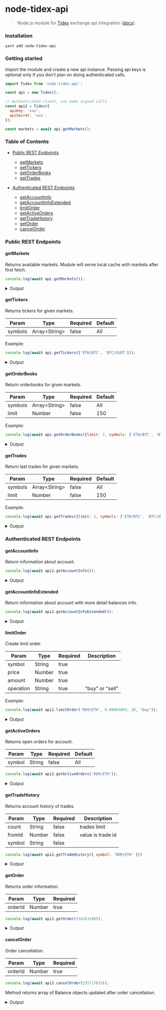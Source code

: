 # node-tidex-api

> Node.js module for [Tidex](https://tidex.com) exchange api integration ([docs](https://tidex.com/exchange/public-api)).

### Installation

    yarn add node-tidex-api

### Getting started

Import the module and create a new api instance. Passing api keys is optional only if
you don't plan on doing authenticated calls.

```js
import Tidex from 'node-tidex-api';

const api = new Tidex();

// Authenticated client, can make signed calls
const api2 = Tidex({
  apiKey: 'xxx',
  apiSecret: 'xxx',
});

const markets = await api.getMarkets();
```

### Table of Contents

- [Public REST Endpoints](#public-rest-endpoints)
    - [getMarkets](#getmarkets)
    - [getTickers](#gettickers)
    - [getOrderBooks](#getorderbooks)
    - [getTrades](#gettrades)
    
- [Authenticated REST Endpoints](#authenticated-rest-endpoints)
    - [getAccountInfo](#getaccountinfo)
    - [getAccountInfoExtended](#getaccountinfoextended)
    - [limitOrder](#limitorder)
    - [getActiveOrders](#getactiveorders)
    - [getTradeHistory](#gettradehistory)
    - [getOrder](#getorder)
    - [cancelOrder](#cancelorder)
    

### Public REST Endpoints

#### getMarkets

Returns available markets. Module will serve local cache with markets after first fetch.

```js
console.log(await api.getMarkets());
```

<details>
<summary>Output</summary>

```js
[ 
    Market {
        base: 'LTC',
        quote: 'BTC',
        precision: 8,
        fee: 0.1,
        minPrice: 1e-8,
        minAmount: 0.001,
        maxPrice: 3,
        maxAmount: 1000000,
        minTotal: 0.0001 
    },
    Market {
        base: 'ETH',
        quote: 'BTC',
        precision: 8,
        fee: 0.1,
        minPrice: 1e-8,
        minAmount: 0.001,
        maxPrice: 3,
        maxAmount: 1000000,
        minTotal: 0.0001 
    },
    Market {
        base: 'DASH',
        quote: 'BTC',
        precision: 8,
        fee: 0.1,
        minPrice: 1e-8,
        minAmount: 0.001,
        maxPrice: 3,
        maxAmount: 1000000,
        minTotal: 0.0001 
    },
    ...
]
```

</details>

#### getTickers

Returns tickers for given markets.

|Param|Type|Required|Default|
|--- |--- |--- |--- |
|symbols|Array\<String\>|false|All

Example:

```js
console.log(await api.getTickers(['ETH/BTC', 'BTC/USDT']));
```

<details>
<summary>Output</summary>

```js
[ 
    Ticker {
        base: 'ETH',
        quote: 'BTC',
        ask: 0.0342154,
        bid: 0.03387898,
        last: 0.0342154,
        high: 0.03486638,
        low: 0.03200994,
        avg: 0.03343816,
        baseVolume: 41.00653576,
        quoteVolume: 1.3988951666331848 
     },
     Ticker {
        base: 'BTC',
        quote: 'USDT',
        ask: 6605.53606,
        bid: 6490.00000001,
        last: 6490,
        high: 6612.14821,
        low: 6490,
        avg: 6551.074105,
        baseVolume: 0.0164071,
        quoteVolume: 106.519590715291
    }
 ]
```

</details>

#### getOrderBooks

Return orderbooks for given markets.

|Param|Type|Required|Default|
|--- |--- |--- |--- |
|symbols|Array\<String\>|false|All
|limit|Number|false|150

Example:

```js
console.log(await api.getOrderBooks({limit: 2, symbols: ['ETH/BTC', 'BTC/USDT']}));
```


<details>
<summary>Output</summary>

```js
[ 
    OrderBook {
        base: 'ETH',
        quote: 'BTC',
        asks: [ [ 0.03421538, 3.22700463 ], [ 0.03428734, 0.343 ] ],
        bids: [ [ 0.03389063, 19.8 ], [ 0.03389053, 2.50123261 ] ] 
    },
    OrderBook {
        base: 'BTC',
        quote: 'USDT',
        asks: [ [ 6605.53606, 0.00045055 ], [ 6816.1176, 0.00017 ] ],
        bids: [ [ 6490.00000001, 0.1001001 ], [ 6490, 0.0028522 ] ] 
    }
        
 ]
```

Note: each array in asks and bids consist of [0] - price and [1] - amount.

</details>

#### getTrades

Return last trades for given markets.

|Param|Type|Required|Default|
|--- |--- |--- |--- |
|symbols|Array\<String\>|false|All
|limit|Number|false|150

Example:

```js
console.log(await api.getTrades({limit: 2, symbols: ['ETH/BTC', 'BTC/USDT']}));
```

<details>
<summary>Output</summary>

```js
[ 
    Trades {
        base: 'ETH',
        quote: 'BTC',
        trades: [ 
            Trade {
                operation: 'buy',
                amount: 0.16506953,
                price: 0.0342154,
                timestamp: 1538585177,
                orderId: undefined,
                tradeId: 25109568 
            },
            Trade {
                operation: 'buy',
                amount: 0.04733047,
                price: 0.03408376,
                timestamp: 1538585177,
                orderId: undefined,
                tradeId: 25109567 
            } 
        ] 
    },
    Trades {
        base: 'BTC',
        quote: 'USDT',
        trades: [ 
            Trade {
                operation: 'sell',
                amount: 0.0161,
                price: 6490,
                timestamp: 1538536995,
                orderId: undefined,
                tradeId: 25087685 
            },
            Trade {
                operation: 'sell',
                amount: 0.0003071,
                price: 6612.14821,
                timestamp: 1538510726,
                orderId: undefined,
                tradeId: 25076489 
            } 
        ]
    } 
 ]
```

</details>

### Authenticated REST Endpoints

#### getAccountInfo

Return information about account.

```js
console.log(await api2.getAccountInfo());
```

<details>
<summary>Output</summary>

```js
AccountInfo {
    balances: [ 
        Balance { 
            currency: 'ETH', 
            free: 0, 
            used: 0, 
            total: 0.04003445195115 
        } 
    ],
    openOrdersCount: 0,
    rights: { 
        info: true, 
        trade: true, 
        withdraw: false 
    } 
}
```

</details>

#### getAccountInfoExtended

Return information about account with more detail balances info.

```js
console.log(await api2.getAccountInfoExtended());
```

<details>
<summary>Output</summary>

```js
AccountInfo {
    balances: [ 
        Balance {
            currency: 'ETH',
            free: 0.04003445195115,
            used: 0,
            total: 0.04003445195115 
        } 
    ],
    openOrdersCount: 0,
    rights: { 
        info: true, 
        trade: true, 
        withdraw: false 
    } 
}
```

</details>

#### limitOrder

Create limit order.

|Param|Type|Required|Description|
|--- |--- |--- |--- |
|symbol|String|true|
|price|Number|true|
|amount|Number|true|
|operation|String|true|"buy" or "sell"

Example:

```js
console.log(await api2.limitOrder('REM/ETH', 0.00003069, 30, "buy"));
```

<details>
<summary>Output</summary>

```js
Order {
    id: 235717815,
    base: 'REM',
    quote: 'ETH',
    operation: 'buy',
    amount: 40,
    remain: 40,
    price: 0.00003069,
    created: 1538647492,
    status: 'active'
}
```
</details>

#### getActiveOrders

Returns open orders for account.

|Param|Type|Required|Default|
|--- |--- |--- |--- |
|symbol|String|false|All

```js
console.log(await api2.getActiveOrders('REM/ETH'));
```

<details>
<summary>Output</summary>

```js
[ 
    Order {
        id: 235717815,
        base: 'REM',
        quote: 'ETH',
        operation: 'buy',
        amount: 40,
        remain: 40,
        price: 0.00003069,
        created: 1538647493,
        status: 'active'
    } 
]
```

</details>

#### getTradeHistory

Returns account history of trades.

|Param|Type|Required|Description|
|--- |--- |--- |--- |
|count|String|false|trades limit 
|fromId|Number|false|value is trade id
|symbol|String|false|

```js
console.log(await api2.getTradeHistory({ symbol: 'REM/ETH' }))
```

<details>
<summary>Output</summary>

```js
[
    {
        base: "REM", 
        quote: "ETH", 
        trades: [
            {amount: 100, operation: "buy", orderId: 234224913, price: 0.00003112, timestamp: 1538405421, tradeId: 25031255}, 
            {amount: 35, operation: "buy", orderId: 234263388, price: 0.00003132, timestamp: 1538411344, tradeId: 25033988}, 
            {amount: 134.865, operation: "sell", orderId: 234263509, price: 0.00003149, timestamp: 1538493508, tradeId: 25070252}
        ]
    }
]
```

</details>

#### getOrder

Returns order information.

|Param|Type|Required|
|--- |--- |--- |
|orderId|Number|true|

```js
console.log(await api2.getOrder(234263388));
```

<details>
<summary>Output</summary>

```js
Order {
    id: 234263388,
    base: 'REM',
    quote: 'ETH',
    operation: 'buy',
    amount: 35,
    remain: 0,
    price: 0.00003132,
    created: 1538411344,
    status: 'closed' 
}
```

</details>

#### cancelOrder

Order cancellation.

|Param|Type|Required|
|--- |--- |--- |
|orderId|Number|true|

```js
console.log(await api2.cancelOrder(235717815));
```

Method returns array of Balance objects updated after order cancellation.

<details>
<summary>Output</summary>

```js
[ 
    Balance { 
        currency: 'ETH', 
        free: 0,
        used: 0,
        total: 0.04003445195115 
    }
]
```

</details>
